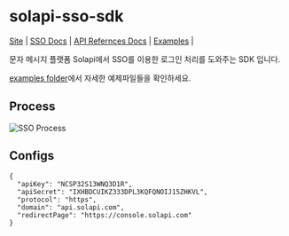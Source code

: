 # solapi-sso-sdk

[Site](http://solapi.com) |
[SSO Docs](https://docs.solapi.com/authentication/authentication-sso-1) |
[API Refernces Docs](https://docs.solapi.com/api-reference/api-sso) |
[Examples](https://github.com/solapi/solapi-sso-sdk/tree/master/examples) |

문자 메시지 플랫폼 Solapi에서 SSO를 이용한 로그인 처리를 도와주는 SDK 입니다.

[examples folder](https://github.com/solapi/solapi-sso-sdk/tree/master/examples)에서 자세한 예제파일들을 확인하세요.

## Process
![SSO Process](https://user-images.githubusercontent.com/4575603/150756865-9d68850e-8334-4acd-a155-4488efc45cf6.jpg)


## Configs
```
{
  "apiKey": "NCSP32S13WNQ3D1R",
  "apiSecret": "IXHBDCUIKZ333DPL3KQFQNOIJ15ZHKVL",
  "protocol": "https",
  "domain": "api.solapi.com",
  "redirectPage": "https://console.solapi.com"
}
```
